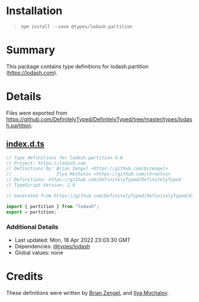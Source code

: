 # Installation
> `npm install --save @types/lodash.partition`

# Summary
This package contains type definitions for lodash.partition (https://lodash.com).

# Details
Files were exported from https://github.com/DefinitelyTyped/DefinitelyTyped/tree/master/types/lodash.partition.
## [index.d.ts](https://github.com/DefinitelyTyped/DefinitelyTyped/tree/master/types/lodash.partition/index.d.ts)
````ts
// Type definitions for lodash.partition 4.6
// Project: https://lodash.com
// Definitions by: Brian Zengel <https://github.com/bczengel>
//                 Ilya Mochalov <https://github.com/chrootsu>
// Definitions: https://github.com/DefinitelyTyped/DefinitelyTyped
// TypeScript Version: 2.8

// Generated from https://github.com/DefinitelyTyped/DefinitelyTyped/blob/master/types/lodash/scripts/generate-modules.ts

import { partition } from "lodash";
export = partition;

````

### Additional Details
 * Last updated: Mon, 18 Apr 2022 23:03:30 GMT
 * Dependencies: [@types/lodash](https://npmjs.com/package/@types/lodash)
 * Global values: none

# Credits
These definitions were written by [Brian Zengel](https://github.com/bczengel), and [Ilya Mochalov](https://github.com/chrootsu).
